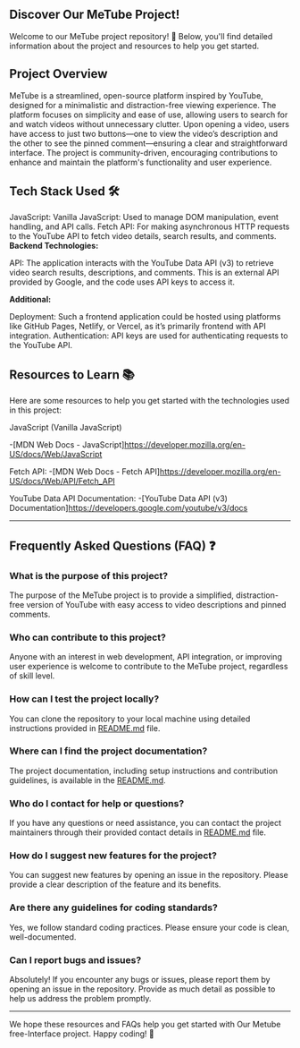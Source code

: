 ## Discover Our MeTube Project!

Welcome to our MeTube project repository! 🌟 Below, you'll find detailed information about the project and resources to help you get started.

## Project Overview  

MeTube is a streamlined, open-source platform inspired by YouTube, designed for a minimalistic and distraction-free viewing experience. The platform focuses on simplicity and ease of use, allowing users to search for and watch videos without unnecessary clutter. Upon opening a video, users have access to just two buttons—one to view the video’s description and the other to see the pinned comment—ensuring a clear and straightforward interface. The project is community-driven, encouraging contributions to enhance and maintain the platform's functionality and user experience.

## Tech Stack Used 🛠️

JavaScript:
Vanilla JavaScript: Used to manage DOM manipulation, event handling, and API calls.
Fetch API: For making asynchronous HTTP requests to the YouTube API to fetch video details, search results, and comments.
**Backend Technologies:**

API: The application interacts with the YouTube Data API (v3) to retrieve video search results, descriptions, and comments. This is an external API provided by Google, and the code uses API keys to access it.

**Additional:**

Deployment: Such a frontend application could be hosted using platforms like GitHub Pages, Netlify, or Vercel, as it’s primarily frontend with API integration.
Authentication: API keys are used for authenticating requests to the YouTube API.

## Resources to Learn 📚
Here are some resources to help you get started with the technologies used in this project:

JavaScript (Vanilla JavaScript)

-[MDN Web Docs - JavaScript]https://developer.mozilla.org/en-US/docs/Web/JavaScript

Fetch API:
-[MDN Web Docs - Fetch API]https://developer.mozilla.org/en-US/docs/Web/API/Fetch_API


YouTube Data API Documentation:
 -[YouTube Data API (v3) Documentation]https://developers.google.com/youtube/v3/docs

<hr>

## Frequently Asked Questions (FAQ) ❓

### What is the purpose of this project?
The purpose of the MeTube project is to provide a simplified, distraction-free version of YouTube with easy access to video descriptions and pinned comments.

### Who can contribute to this project?
Anyone with an interest in web development, API integration, or improving user experience is welcome to contribute to the MeTube project, regardless of skill level.

### How can I test the project locally?
You can clone the repository to your local machine using detailed instructions provided in [README.md](./README.md) file.

### Where can I find the project documentation?
The project documentation, including setup instructions and contribution guidelines, is available in the [README.md](./README.md).

### Who do I contact for help or questions?
If you have any questions or need assistance, you can contact the project maintainers through their provided contact details in [README.md](./README.md) file.


### How do I suggest new features for the project?
You can suggest new features by opening an issue in the repository. Please provide a clear description of the feature and its benefits.

### Are there any guidelines for coding standards?
Yes, we follow standard coding practices. Please ensure your code is clean, well-documented.

### Can I report bugs and issues?
Absolutely! If you encounter any bugs or issues, please report them by opening an issue in the repository. Provide as much detail as possible to help us address the problem promptly.

---

We hope these resources and FAQs help you get started with Our Metube free-Interface project. Happy coding! 🌟




